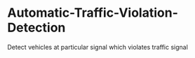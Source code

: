 # Automatic-Traffic-Violation-Detection
Detect vehicles at particular signal which violates traffic signal
